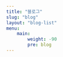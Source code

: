 ```yaml
---
title: "블로그"
slug: "blog"
layout: "blog-list"
menu:
    main:
        weight: -90
        pre: blog
---
```

